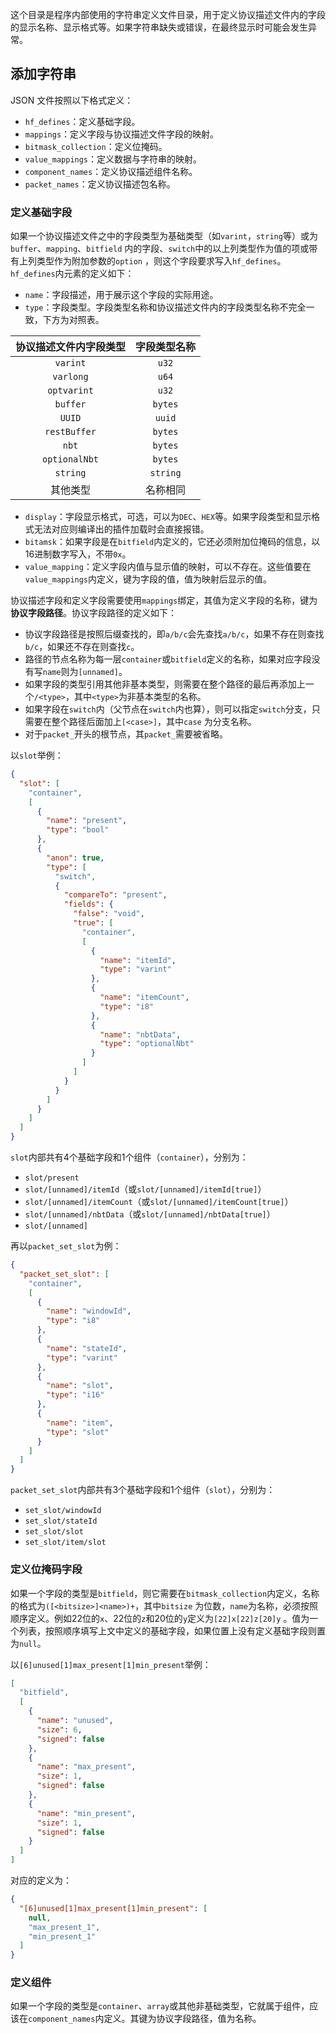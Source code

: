 这个目录是程序内部使用的字符串定义文件目录，用于定义协议描述文件内的字段的显示名称、显示格式等。如果字符串缺失或错误，在最终显示时可能会发生异常。

## 添加字符串

JSON 文件按照以下格式定义：

* `hf_defines`：定义基础字段。
* `mappings`：定义字段与协议描述文件字段的映射。
* `bitmask_collection`：定义位掩码。
* `value_mappings`：定义数据与字符串的映射。
* `component_names`：定义协议描述组件名称。
* `packet_names`：定义协议描述包名称。

### 定义基础字段

如果一个协议描述文件之中的字段类型为基础类型（如`varint`，`string`等）或为`buffer`、`mapping`、`bitfield`
内的字段、`switch`中的以上列类型作为值的项或带有上列类型作为附加参数的`option`
，则这个字段要求写入`hf_defines`。`hf_defines`内元素的定义如下：

* `name`：字段描述，用于展示这个字段的实际用途。
* `type`：字段类型。字段类型名称和协议描述文件内的字段类型名称不完全一致，下方为对照表。

|  协议描述文件内字段类型  |  字段类型名称  |
|:-------------:|:--------:|
|   `varint`    |  `u32`   |
|   `varlong`   |  `u64`   |
|  `optvarint`  |  `u32`   |
|   `buffer`    | `bytes`  |
|    `UUID`     |  `uuid`  |
| `restBuffer`  | `bytes`  |
|     `nbt`     | `bytes`  |
| `optionalNbt` | `bytes`  |
|   `string`    | `string` |
|     其他类型      |   名称相同   |

* `display`：字段显示格式，可选，可以为`DEC`、`HEX`等。如果字段类型和显示格式无法对应则编译出的插件加载时会直接报错。
* `bitamsk`：如果字段是在`bitfield`内定义的，它还必须附加位掩码的信息，以16进制数字写入，不带`0x`。
* `value_mapping`：定义字段内值与显示值的映射，可以不存在。这些值要在`value_mappings`内定义，键为字段的值，值为映射后显示的值。

协议描述字段和定义字段需要使用`mappings`绑定，其值为定义字段的名称，键为**协议字段路径**。协议字段路径的定义如下：

* 协议字段路径是按照后缀查找的，即`a/b/c`会先查找`a/b/c`，如果不存在则查找`b/c`，如果还不存在则查找`c`。
* 路径的节点名称为每一层`container`或`bitfield`定义的名称，如果对应字段没有写`name`则为`[unnamed]`。
* 如果字段的类型引用其他非基本类型，则需要在整个路径的最后再添加上一个`/<type>`，其中`<type>`为非基本类型的名称。
* 如果字段在`switch`内（父节点在`switch`内也算），则可以指定`switch`分支，只需要在整个路径后面加上`[<case>]`，其中`case`
  为分支名称。
* 对于`packet_`开头的根节点，其`packet_`需要被省略。

以`slot`举例：

```json
{
  "slot": [
    "container",
    [
      {
        "name": "present",
        "type": "bool"
      },
      {
        "anon": true,
        "type": [
          "switch",
          {
            "compareTo": "present",
            "fields": {
              "false": "void",
              "true": [
                "container",
                [
                  {
                    "name": "itemId",
                    "type": "varint"
                  },
                  {
                    "name": "itemCount",
                    "type": "i8"
                  },
                  {
                    "name": "nbtData",
                    "type": "optionalNbt"
                  }
                ]
              ]
            }
          }
        ]
      }
    ]
  ]
}
```

`slot`内部共有4个基础字段和1个组件（`container`），分别为：

* `slot/present`
* `slot/[unnamed]/itemId`（或`slot/[unnamed]/itemId[true]`）
* `slot/[unnamed]/itemCount`（或`slot/[unnamed]/itemCount[true]`）
* `slot/[unnamed]/nbtData`（或`slot/[unnamed]/nbtData[true]`）
* `slot/[unnamed]`

再以`packet_set_slot`为例：

```json
{
  "packet_set_slot": [
    "container",
    [
      {
        "name": "windowId",
        "type": "i8"
      },
      {
        "name": "stateId",
        "type": "varint"
      },
      {
        "name": "slot",
        "type": "i16"
      },
      {
        "name": "item",
        "type": "slot"
      }
    ]
  ]
}
```

`packet_set_slot`内部共有3个基础字段和1个组件（`slot`），分别为：

* `set_slot/windowId`
* `set_slot/stateId`
* `set_slot/slot`
* `set_slot/item/slot`

### 定义位掩码字段

如果一个字段的类型是`bitfield`，则它需要在`bitmask_collection`内定义，名称的格式为`([<bitsize>]<name>)+`，其中`bitsize`
为位数，`name`为名称，必须按照顺序定义。例如22位的`x`、22位的`z`和20位的`y`定义为`[22]x[22]z[20]y`
。值为一个列表，按照顺序填写上文中定义的基础字段，如果位置上没有定义基础字段则置为`null`。

以`[6]unused[1]max_present[1]min_present`举例：

```json
[
  "bitfield",
  [
    {
      "name": "unused",
      "size": 6,
      "signed": false
    },
    {
      "name": "max_present",
      "size": 1,
      "signed": false
    },
    {
      "name": "min_present",
      "size": 1,
      "signed": false
    }
  ]
]
```

对应的定义为：

```json
{
  "[6]unused[1]max_present[1]min_present": [
    null,
    "max_present_1",
    "min_present_1"
  ]
}
```

### 定义组件

如果一个字段的类型是`container`、`array`或其他非基础类型，它就属于组件，应该在`component_names`内定义。其键为协议字段路径，值为名称。